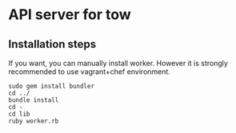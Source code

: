 API server for tow
==================

Installation steps
------------------
If you want, you can manually install worker. However it is strongly recommended to use vagrant+chef environment. 

    sudo gem install bundler
    cd ../
    bundle install
    cd -
    cd lib
    ruby worker.rb

